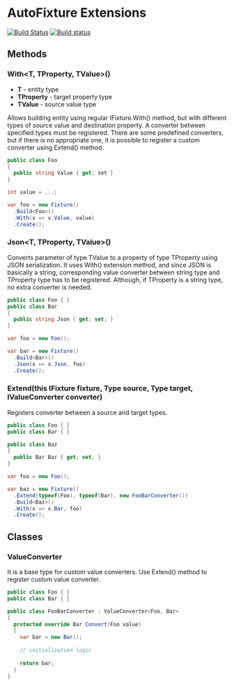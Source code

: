 # AutoFixture Extensions
[![Build Status](https://travis-ci.org/andrevv/AutoFixture.Extensions.svg?branch=master)](https://travis-ci.org/andrevv/AutoFixture.Extensions)
[![Build status](https://ci.appveyor.com/api/projects/status/bp2a0gu7ep7rb6af/branch/master?svg=true)](https://ci.appveyor.com/project/andrevv/autofixture-extensions/branch/master)

## Methods

### With<T, TProperty, TValue>()

* **T** - entity type
* **TProperty** - target property type
* **TValue** - source value type

Allows building entity using regular IFixture.With() method, but with different types of source value and destination property. A converter between specified types must be registered. There are some predefined converters, but if there is no appropriate one, it is possible to register a custom converter using Extend() method.

```csharp
public class Foo
{
  public string Value { get; set }
}

int value = ...;

var foo = new Fixture()
  .Build<Foo>()
  .With(x => x.Value, value)
  .Create();
```

### Json<T, TProperty, TValue>()

Converts parameter of type TValue to a property of type TProperty using JSON serialization. It uses With() extension method, and since JSON is basically a string, corresponding value converter between string type and TProperty type has to be registered. Although, if TProperty is a string type, no extra converter is needed.

```csharp
public class Foo { }
public class Bar
{
  public string Json { get; set; }
}

var foo = new Foo();

var bar = new Fixture()
  .Build<Bar>()
  .Json(x => x.Json, foo)
  .Create();
```

### Extend(this IFixture fixture, Type source, Type target, IValueConverter converter)

Registers converter between a source and target types.

```csharp
public class Foo { }
public class Bar { }

public class Baz
{
  public Bar Bar { get; set; }
}

var foo = new Foo();

var baz = new Fixture()
  .Extend(typeof(Foo), typeof(Bar), new FooBarConverter())
  .Build<Baz>()
  .With(x => x.Bar, foo)
  .Create();
```

## Classes

### ValueConverter

It is a base type for custom value converters. Use Extend() method to register custom value converter.

```csharp
public class Foo { }
public class Bar { }

public class FooBarConverter : ValueConverter<Foo, Bar>
{
  protected override Bar Convert(Foo value)
  {
    var bar = new Bar();
    
    // initialization logic
    
    return bar;
  }
}
```
